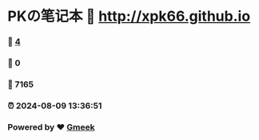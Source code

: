 # PKの笔记本 :link: http://xpk66.github.io 
### :page_facing_up: [4](http://xpk66.github.io/tag.html) 
### :speech_balloon: 0 
### :hibiscus: 7165 
### :alarm_clock: 2024-08-09 13:36:51 
### Powered by :heart: [Gmeek](https://github.com/Meekdai/Gmeek)
